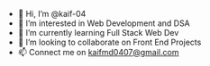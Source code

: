 - 👋 Hi, I’m @kaif-04
- 👀 I’m interested in Web Development and DSA
- 🌱 I’m currently learning Full Stack Web Dev
- 💞️ I’m looking to collaborate on Front End Projects
- 📫 Connect me on kaifmd0407@gmail.com
  

